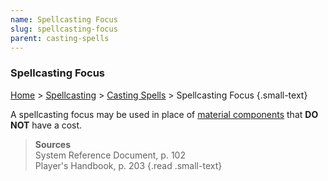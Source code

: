 ```yaml
---
name: Spellcasting Focus
slug: spellcasting-focus
parent: casting-spells
---
```

### Spellcasting Focus
[Home](dm-operations-center) > [Spellcasting](spellcasting) > [Casting Spells](casting-spells)  > Spellcasting Focus {.small-text}

A spellcasting focus may be used in place of [material components](spell_components) that **DO NOT** have a cost.

> **Sources** <br/>
> System Reference Document, p. 102<br/>
> Player's Handbook, p. 203
{.read .small-text}

